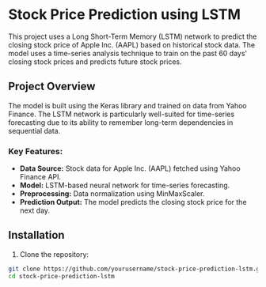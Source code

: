 # Stock Price Prediction using LSTM

This project uses a Long Short-Term Memory (LSTM) network to predict the closing stock price of Apple Inc. (AAPL) based on historical stock data. The model uses a time-series analysis technique to train on the past 60 days' closing stock prices and predicts future stock prices.

## Project Overview

The model is built using the Keras library and trained on data from Yahoo Finance. The LSTM network is particularly well-suited for time-series forecasting due to its ability to remember long-term dependencies in sequential data.

### Key Features:
- **Data Source:** Stock data for Apple Inc. (AAPL) fetched using Yahoo Finance API.
- **Model:** LSTM-based neural network for time-series forecasting.
- **Preprocessing:** Data normalization using MinMaxScaler.
- **Prediction Output:** The model predicts the closing stock price for the next day.
  
## Installation

1. Clone the repository:

```bash
git clone https://github.com/yourusername/stock-price-prediction-lstm.git
cd stock-price-prediction-lstm

